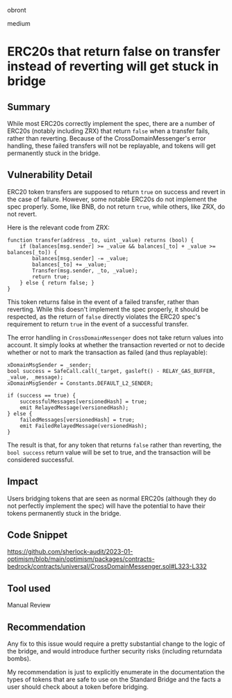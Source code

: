 obront

medium

# ERC20s that return false on transfer instead of reverting will get stuck in bridge

## Summary

While most ERC20s correctly implement the spec, there are a number of ERC20s (notably including ZRX) that return `false` when a transfer fails, rather than reverting. Because of the CrossDomainMessenger's error handling, these failed transfers will not be replayable, and tokens will get permanently stuck in the bridge.

## Vulnerability Detail

ERC20 token transfers are supposed to return `true` on success and revert in the case of failure. However, some notable ERC20s do not implement the spec properly. Some, like BNB, do not return `true`, while others, like ZRX, do not revert.

Here is the relevant code from ZRX:
```solidity
function transfer(address _to, uint _value) returns (bool) {
    if (balances[msg.sender] >= _value && balances[_to] + _value >= balances[_to]) {
        balances[msg.sender] -= _value;
        balances[_to] += _value;
        Transfer(msg.sender, _to, _value);
        return true;
    } else { return false; }
}
```
This token returns false in the event of a failed transfer, rather than reverting. While this doesn't implement the spec properly, it should be respected, as the return of `false` directly violates the ERC20 spec's requirement to return `true` in the event of a successful transfer.

The error handling in `CrossDomainMessenger` does not take return values into account. It simply looks at whether the transaction reverted or not to decide whether or not to mark the transaction as failed (and thus replayable):
```solidity
xDomainMsgSender = _sender;
bool success = SafeCall.call(_target, gasleft() - RELAY_GAS_BUFFER, _value, _message);
xDomainMsgSender = Constants.DEFAULT_L2_SENDER;

if (success == true) {
    successfulMessages[versionedHash] = true;
    emit RelayedMessage(versionedHash);
} else {
    failedMessages[versionedHash] = true;
    emit FailedRelayedMessage(versionedHash);
}
```
The result is that, for any token that returns `false` rather than reverting, the `bool success` return value will be set to true, and the transaction will be considered successful.

## Impact

Users bridging tokens that are seen as normal ERC20s (although they do not perfectly implement the spec) will have the potential to have their tokens permanently stuck in the bridge.

## Code Snippet

https://github.com/sherlock-audit/2023-01-optimism/blob/main/optimism/packages/contracts-bedrock/contracts/universal/CrossDomainMessenger.sol#L323-L332

## Tool used

Manual Review

## Recommendation 

Any fix to this issue would require a pretty substantial change to the logic of the bridge, and would introduce further security risks (including returndata bombs). 

My recommendation is just to explicitly enumerate in the documentation the types of tokens that are safe to use on the Standard Bridge and the facts a user should check about a token before bridging.
